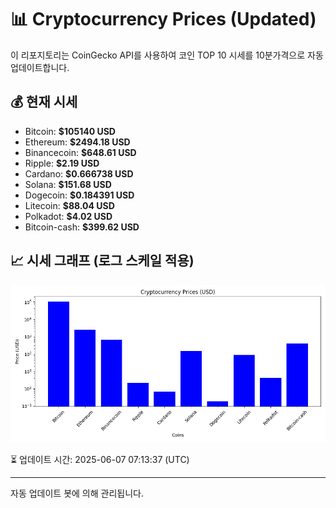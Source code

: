 
# 📊 Cryptocurrency Prices (Updated)

이 리포지토리는 CoinGecko API를 사용하여 코인 TOP 10 시세를 10분가격으로 자동 업데이트합니다.

## 💰 현재 시세
- Bitcoin: **$105140 USD**
- Ethereum: **$2494.18 USD**
- Binancecoin: **$648.61 USD**
- Ripple: **$2.19 USD**
- Cardano: **$0.666738 USD**
- Solana: **$151.68 USD**
- Dogecoin: **$0.184391 USD**
- Litecoin: **$88.04 USD**
- Polkadot: **$4.02 USD**
- Bitcoin-cash: **$399.62 USD**

## 📈 시세 그래프 (로그 스케일 적용)
![Crypto Prices](crypto_prices.png)

⏳ 업데이트 시간: 2025-06-07 07:13:37 (UTC)

---
자동 업데이트 봇에 의해 관리됩니다.
